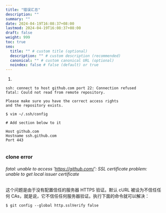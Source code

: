 ```yaml
---
title: "错误汇总"
description: ""
summary: ""
date: 2024-04-19T16:08:37+08:00
lastmod: 2024-04-19T16:08:37+08:00
draft: false
weight: 999
toc: true
seo:
  title: "" # custom title (optional)
  description: "" # custom description (recommended)
  canonical: "" # custom canonical URL (optional)
  noindex: false # false (default) or true
---
```


1.

```shell
ssh: connect to host github.com port 22: Connection refused
fatal: Could not read from remote repository.

Please make sure you have the correct access rights
and the repository exists.
```

```shell
$ vim ~/.ssh/config

# Add section below to it

Host github.com
Hostname ssh.github.com
Port 443


```

### clone error

###### fatal: unable to access 'https://github.com/': SSL certificate problem: unable to get local issuer certificate

这个问题是由于没有配置信任的服务器 HTTPS 验证。默认 cURL 被设为不信任任何 CAs，就是说，它不信任任何服务器验证。执行下面的命令就可以解决：

```shell
$ git config --global http.sslVerify false
```
